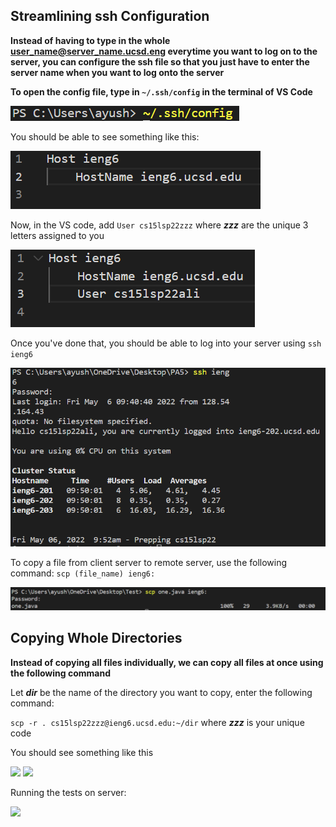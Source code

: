 ## Streamlining ssh Configuration

**Instead of having to type in the whole user_name@server_name.ucsd.eng everytime you want to log on to the server, you can configure the ssh file so that you just have to enter the server name when you want to log onto the server**

**To open the config file, type in ```~/.ssh/config``` in the terminal of VS Code**

![](R3P1.png)

You should be able to see something like this:

![](R3P2.png)

Now, in the VS code, add ```User cs15lsp22zzz``` where ***zzz*** are the unique 3 letters assigned to you

![](R3P3.png)

Once you've done that, you should be able to log into your server using ```ssh ieng6```

![](R3P4.png)

To copy a file from client server to remote server, use the following command: ```scp (file_name) ieng6:```

![](R3P5.png)

## Copying Whole Directories

**Instead of copying all files individually, we can copy all files at once using the following command**

Let ***dir*** be the name of the directory you want to copy, enter the following command: 

```scp -r . cs15lsp22zzz@ieng6.ucsd.edu:~/dir``` where ***zzz*** is your unique code 

You should see something like this

![](R3P6.png)
![](R3P7.png)

Running the tests on server:

![](R3P8.png)